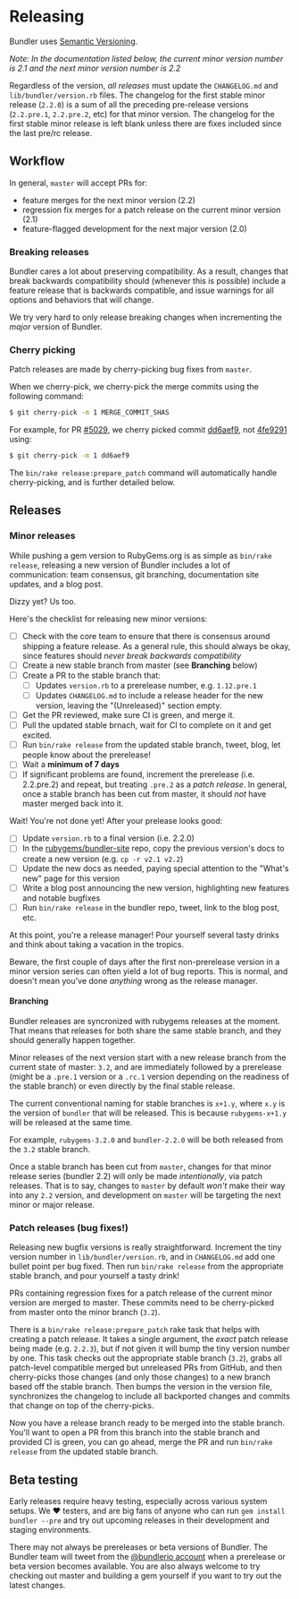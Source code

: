# Releasing

Bundler uses [Semantic Versioning](https://semver.org/).

_Note: In the documentation listed below, the *current* minor version number is
2.1 and the *next* minor version number is 2.2_

Regardless of the version, *all releases* must update the `CHANGELOG.md` and `lib/bundler/version.rb`
files. The changelog for the first stable minor release (`2.2.0`) is a sum of all
the preceding pre-release versions (`2.2.pre.1`, `2.2.pre.2`, etc) for that
minor version. The changelog for the first stable minor release is left blank
unless there are fixes included since the last pre/rc release.

## Workflow

In general, `master` will accept PRs for:

* feature merges for the next minor version (2.2)
* regression fix merges for a patch release on the current minor version (2.1)
* feature-flagged development for the next major version (2.0)

### Breaking releases

Bundler cares a lot about preserving compatibility. As a result, changes that
break backwards compatibility should (whenever this is possible) include a feature
release that is backwards compatible, and issue warnings for all options and
behaviors that will change.

We try very hard to only release breaking changes when incrementing the _major_
version of Bundler.

### Cherry picking

Patch releases are made by cherry-picking bug fixes from `master`.

When we cherry-pick, we cherry-pick the merge commits using the following command:

```bash
$ git cherry-pick -m 1 MERGE_COMMIT_SHAS
```

For example, for PR [#5029](https://github.com/rubygems/bundler/pull/5029), we
cherry picked commit [dd6aef9](https://github.com/rubygems/bundler/commit/dd6aef97a5f2e7173f406267256a8c319d6134ab),
not [4fe9291](https://github.com/rubygems/bundler/commit/4fe92919f51e3463f0aad6fa833ab68044311f03)
using:

```bash
$ git cherry-pick -m 1 dd6aef9
```

The `bin/rake release:prepare_patch` command will automatically handle
cherry-picking, and is further detailed below.

## Releases

### Minor releases

While pushing a gem version to RubyGems.org is as simple as `bin/rake release`,
releasing a new version of Bundler includes a lot of communication: team consensus,
git branching, documentation site updates, and a blog post.

Dizzy yet? Us too.

Here's the checklist for releasing new minor versions:

* [ ] Check with the core team to ensure that there is consensus around shipping a
  feature release. As a general rule, this should always be okay, since features
  should _never break backwards compatibility_
* [ ] Create a new stable branch from master (see **Branching** below)
* [ ] Create a PR to the stable branch that:
  * [ ] Updates `version.rb` to a prerelease number, e.g. `1.12.pre.1`
  * [ ] Updates `CHANGELOG.md` to include a release header for the new version, leaving the "(Unreleased)" section empty.
* [ ] Get the PR reviewed, make sure CI is green, and merge it.
* [ ] Pull the updated stable brnach, wait for CI to complete on it and get excited.
* [ ] Run `bin/rake release` from the updated stable branch, tweet, blog, let people know about the prerelease!
* [ ] Wait a **minimum of 7 days**
* [ ] If significant problems are found, increment the prerelease (i.e. 2.2.pre.2)
  and repeat, but treating `.pre.2` as a _patch release_. In general, once a stable
  branch has been cut from master, it should _not_ have master merged back into it.

Wait! You're not done yet! After your prelease looks good:

* [ ] Update `version.rb` to a final version (i.e. 2.2.0)
* [ ] In the [rubygems/bundler-site](https://github.com/rubygems/bundler-site) repo,
  copy the previous version's docs to create a new version (e.g. `cp -r v2.1 v2.2`)
* [ ] Update the new docs as needed, paying special attention to the "What's new"
  page for this version
* [ ] Write a blog post announcing the new version, highlighting new features and
  notable bugfixes
* [ ] Run `bin/rake release` in the bundler repo, tweet, link to the blog post, etc.

At this point, you're a release manager! Pour yourself several tasty drinks and
think about taking a vacation in the tropics.

Beware, the first couple of days after the first non-prerelease version in a minor version
series can often yield a lot of bug reports. This is normal, and doesn't mean you've done
_anything_ wrong as the release manager.

#### Branching

Bundler releases are syncronized with rubygems releases at the moment. That
means that releases for both share the same stable branch, and they should
generally happen together.

Minor releases of the next version start with a new release branch from the
current state of master: `3.2`, and are immediately followed by a prerelease
(might be a `.pre.1` version or a `.rc.1` version depending on the readiness of
the stable branch) or even directly by the final stable release.

The current conventional naming for stable branches is `x+1.y`, where `x.y` is
the version of `bundler` that will be released. This is because `rubygems-x+1.y`
will be released at the same time.

For example, `rubygems-3.2.0` and `bundler-2.2.0` will be both released from the
`3.2` stable branch.

Once a stable branch has been cut from `master`, changes for that minor release
series (bundler 2.2) will only be made _intentionally_, via patch releases.
That is to say, changes to `master` by default _won't_ make their way into any
`2.2` version, and development on `master` will be targeting the next minor
or major release.

### Patch releases (bug fixes!)

Releasing new bugfix versions is really straightforward. Increment the tiny version
number in `lib/bundler/version.rb`, and in `CHANGELOG.md` add one bullet point
per bug fixed. Then run `bin/rake release` from the appropriate stable branch,
and pour yourself a tasty drink!

PRs containing regression fixes for a patch release of the current minor version
are merged to master. These commits need to be cherry-picked from master onto
the minor branch (`3.2`).

There is a `bin/rake release:prepare_patch` rake task that helps with creating a patch
release. It takes a single argument, the _exact_ patch release being made (e.g.
`2.2.3`), but if not given it will bump the tiny version number by one. This
task checks out the appropriate stable branch (`3.2`), grabs all patch-level
compatible merged but unreleased PRs from GitHub, and then cherry-picks those
changes (and only those changes) to a new branch based off the stable branch.
Then bumps the version in the version file, synchronizes the changelog to
include all backported changes and commits that change on top of the
cherry-picks.

Now you have a release branch ready to be merged into the stable branch. You'll
want to open a PR from this branch into the stable branch and provided CI is
green, you can go ahead, merge the PR and run `bin/rake release` from the updated
stable branch.

## Beta testing

Early releases require heavy testing, especially across various system setups.
We :heart: testers, and are big fans of anyone who can run `gem install bundler --pre`
and try out upcoming releases in their development and staging environments.

There may not always be prereleases or beta versions of Bundler.
The Bundler team will tweet from the [@bundlerio account](https://twitter.com/bundlerio)
when a prerelease or beta version becomes available. You are also always welcome to try
checking out master and building a gem yourself if you want to try out the latest changes.
